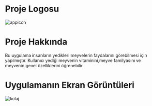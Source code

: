 # Proje Logosu

![appicon](https://user-images.githubusercontent.com/60935995/105430468-a2a2df00-5c64-11eb-8375-987322d0f94f.png)

# Proje Hakkında
Bu uygulama insanların yedikleri meyvelerin faydalarını görebilmesi için yapılmıştır. Kullanıcı yediği meyvenin vitaminini,meyve familyasını ve meyvenin genel özelliklerini öğrenebilir.

# Uygulamanın Ekran Görüntüleri
![kolaj](https://user-images.githubusercontent.com/60935995/105431717-37a6d780-5c67-11eb-9d9e-86e73297e229.PNG)
